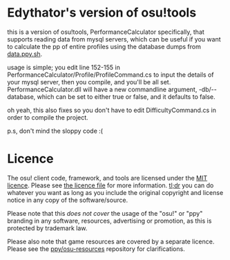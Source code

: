 # Edythator's version of osu!tools
this is a version of osu!tools, PerformanceCalculator specifically, that supports reading data from mysql servers, which can be useful if you want to calculate the pp of entire profiles using the database dumps from [data.ppy.sh](https://data.ppy.sh). 

usage is simple; you edit line 152-155 in PerformanceCalculator/Profile/ProfileCommand.cs to input the details of your mysql server, then you compile, and you'll be all set.
PerformanceCalculator.dll will have a new commandline argument, -db/--database, which can be set to either true or false, and it defaults to false.

oh yeah, this also fixes so you don't have to edit DifficultyCommand.cs in order to compile the project.

p.s, don't mind the sloppy code :(

# Licence

The osu! client code, framework, and tools are licensed under the [MIT licence](https://opensource.org/licenses/MIT). Please see [the licence file](LICENCE) for more information. [tl;dr](https://tldrlegal.com/license/mit-license) you can do whatever you want as long as you include the original copyright and license notice in any copy of the software/source.

Please note that this *does not cover* the usage of the "osu!" or "ppy" branding in any software, resources, advertising or promotion, as this is protected by trademark law.

Please also note that game resources are covered by a separate licence. Please see the [ppy/osu-resources](https://github.com/ppy/osu-resources) repository for clarifications.

